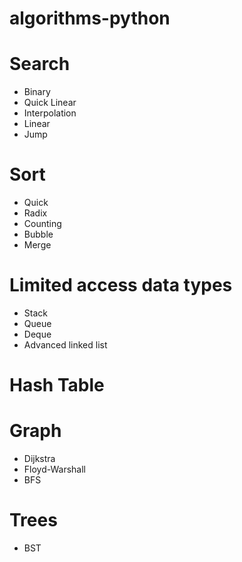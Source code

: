 # algorithms-python

# Search

- Binary
- Quick Linear
- Interpolation
- Linear
- Jump

# Sort

- Quick
- Radix
- Counting
- Bubble
- Merge

# Limited access data types

- Stack
- Queue
- Deque
- Advanced linked list

# Hash Table

# Graph

- Dijkstra
- Floyd-Warshall
- BFS

# Trees

- BST
